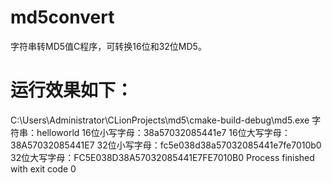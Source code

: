 # md5convert
字符串转MD5值C程序，可转换16位和32位MD5。

# 运行效果如下：

C:\Users\Administrator\CLionProjects\md5\cmake-build-debug\md5.exe
字符串：helloworld
16位小写字母：38a57032085441e7
16位大写字母：38A57032085441E7
32位小写字母：fc5e038d38a57032085441e7fe7010b0
32位大写字母：FC5E038D38A57032085441E7FE7010B0
Process finished with exit code 0
